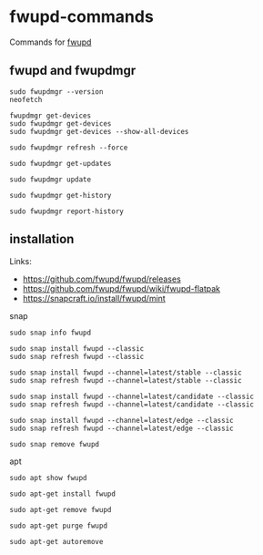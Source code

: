 # fwupd-commands
Commands for [fwupd](https://github.com/fwupd/fwupd)

## fwupd and fwupdmgr
```
sudo fwupdmgr --version
neofetch

fwupdmgr get-devices
sudo fwupdmgr get-devices
sudo fwupdmgr get-devices --show-all-devices

sudo fwupdmgr refresh --force

sudo fwupdmgr get-updates

sudo fwupdmgr update

sudo fwupdmgr get-history

sudo fwupdmgr report-history
```

## installation

Links:
- https://github.com/fwupd/fwupd/releases
- https://github.com/fwupd/fwupd/wiki/fwupd-flatpak
- https://snapcraft.io/install/fwupd/mint

snap
```
sudo snap info fwupd

sudo snap install fwupd --classic
sudo snap refresh fwupd --classic

sudo snap install fwupd --channel=latest/stable --classic
sudo snap refresh fwupd --channel=latest/stable --classic

sudo snap install fwupd --channel=latest/candidate --classic
sudo snap refresh fwupd --channel=latest/candidate --classic

sudo snap install fwupd --channel=latest/edge --classic
sudo snap refresh fwupd --channel=latest/edge --classic

sudo snap remove fwupd
```

apt
```
sudo apt show fwupd

sudo apt-get install fwupd

sudo apt-get remove fwupd

sudo apt-get purge fwupd

sudo apt-get autoremove

```
